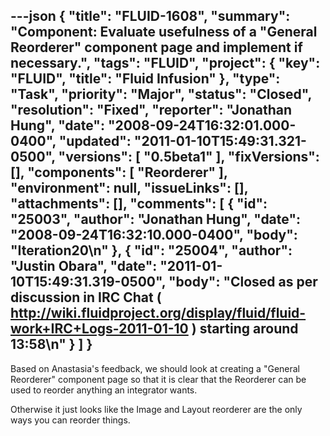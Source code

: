 ---json
{
  "title": "FLUID-1608",
  "summary": "Component: Evaluate usefulness of a \"General Reorderer\" component page and implement if necessary.",
  "tags": "FLUID",
  "project": {
    "key": "FLUID",
    "title": "Fluid Infusion"
  },
  "type": "Task",
  "priority": "Major",
  "status": "Closed",
  "resolution": "Fixed",
  "reporter": "Jonathan Hung",
  "date": "2008-09-24T16:32:01.000-0400",
  "updated": "2011-01-10T15:49:31.321-0500",
  "versions": [
    "0.5beta1"
  ],
  "fixVersions": [],
  "components": [
    "Reorderer"
  ],
  "environment": null,
  "issueLinks": [],
  "attachments": [],
  "comments": [
    {
      "id": "25003",
      "author": "Jonathan Hung",
      "date": "2008-09-24T16:32:10.000-0400",
      "body": "Iteration20\n"
    },
    {
      "id": "25004",
      "author": "Justin Obara",
      "date": "2011-01-10T15:49:31.319-0500",
      "body": "Closed as per discussion in IRC Chat  ( <http://wiki.fluidproject.org/display/fluid/fluid-work+IRC+Logs-2011-01-10> ) starting around 13:58\n"
    }
  ]
}
---
Based on Anastasia's feedback, we should look at creating a "General Reorderer" component page so that it is clear that the Reorderer can be used to reorder anything an integrator wants.

Otherwise it just looks like the Image and Layout reorderer are the only ways you can reorder things.

        